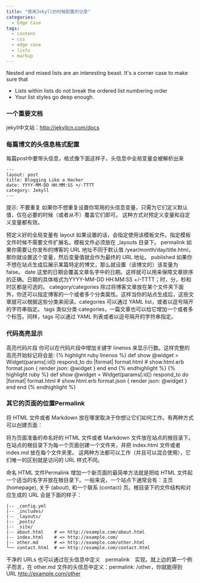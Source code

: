```yaml
---
title: "使用Jekyll的时候配置的记录"
categories:
  - Edge Case
tags:
  - content
  - css
  - edge case
  - lists
  - markup
---
```


Nested and mixed lists are an interesting beast. It's a corner case to make sure that

* Lists within lists do not break the ordered list numbering order
* Your list styles go deep enough.
### 一个重要文档
jekyll中文站：http://jekyllcn.com/docs
### 每篇博文的头信息格式配置
每篇post中要带头信息，格式像下面这样子，头信息中全局变量会被解析出来
``` 
---
layout: post
title: Blogging Like a Hacker
date: YYYY-MM-DD HH:MM:SS +/-TTTT
category: Jekyll
---
```

提示: 不要重复
如果你不想重复设置你常用的头信息变量，只需为它们定义默认值，仅在必要的时候（或者从不）覆盖它们即可。
这种方式对预定义变量和自定义变量都有效。

预定义好的全局变量有
layout 如果设置的话，会指定使用该模板文件。指定模板文件时候不需要文件扩展名。模板文件必须放在 _layouts 目录下。
permalink 如果你需要让你发布的博客的 URL 地址不同于默认值 /year/month/day/title.html，那你就设置这个变量，然后变量值就会作为最终的 URL 地址。
published 如果你不想在站点生成后展示某篇特定的博文，那么就设置（该博文的）该变量为 false。
date 这里的日期会覆盖文章名字中的日期。这样就可以用来保障文章排序的正确。日期的具体格式为YYYY-MM-DD HH:MM:SS +/-TTTT；时，分，秒和时区都是可选的。
category/categories 除过将博客文章放在某个文件夹下面外，你还可以指定博客的一个或者多个分类属性。这样当你的站点生成后，这些文章就可以根据这些分类来阅读。categories 可以通过 YAML list，或者以逗号隔开的字符串指定。
tags 类似分类 categories，一篇文章也可以给它增加一个或者多个标签。同样，tags 可以通过 YAML 列表或者以逗号隔开的字符串指定。
### 代码高亮显示
高亮代码片段
你可以在代码片段中增加关键字 linenos 来显示行数。这样完整的高亮开始标记将会是: 
{% highlight ruby linenos %}
def show
@widget = Widget(params[:id])
respond_to do |format|
format.html # show.html.erb
format.json { render json: @widget }
end
end
{% endhighlight %}
{% highlight ruby %}
def show
@widget = Widget(params[:id])
respond_to do |format|
format.html # show.html.erb
format.json { render json: @widget }
end
end
{% endhighlight %}

### 其它的页面的位置Permalink
将 HTML 文件或者 Markdown 放在哪里取决于你想让它们如何工作。有两种方式可以创建页面：

将为页面准备的命名好的 HTML 文件或者 Markdown 文件放在站点的根目录下。
在站点的根目录下为每一个页面创建一个文件夹，并把 index.html 文件或者 index.md 放在每个文件夹里。
这两种方法都可以工作（并且可以混合使用），它们唯一的区别就是访问的 URL 样式不同。

命名 HTML 文件Permalink
增加一个新页面的最简单方法就是把给 HTML 文件起一个适当的名字并放在根目录下。一般来说，一个站点下通常会有：主页 (homepage), 关于 (about), 和一个联系 (contact) 页。根目录下的文件结构和对应生成的 URL 会是下面的样子：
``` shell
|-- _config.yml
|-- _includes/
|-- _layouts/
|-- _posts/
|-- _site/
|-- about.html    # => http://example.com/about.html
|-- index.html    # => http://example.com/
|-- other.md      # => http://example.com/other.html
└── contact.html  # => http://example.com/contact.html
```
干净的 URLs 也可以通过在头信息中定义　permalink　实现。就上边的第一个例子而言，在 other.md 文件的头信息中定义：permalink: /other，你就能得到 URL http://example.com/other